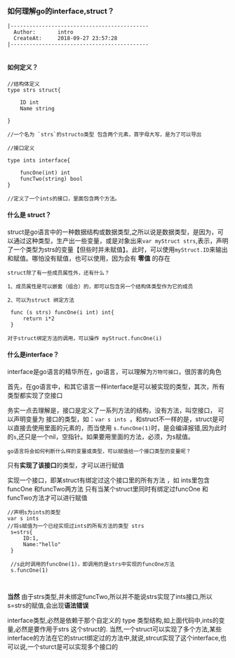 ### 如何理解go的interface,struct？

```
|--------------------------------------------
  Author:       intro                        
  CreateAt:     2018-09-27 23:57:28          
|--------------------------------------------
  
```

#### 如何定义？

 ```
 //结构体定义
 type strs struct{
 
     ID int
     Name string
     
 }
 
 //一个名为 `strs`的structo类型 包含两个元素，首字母大写，是为了可以导出
 
 ```
 ```
 //接口定义
 
 type ints interface{
 
     funcOne(int) int
     funcTwo(string) bool
 }
 
 //定义了一个ints的接口，里面包含两个方法。
 ```

 #### 什么是 struct？
 
 struct是go语言中的一种数据结构或数据类型,之所以说是数据类型，是因为，可以通过这种类型，生产出一些变量，或是对象出来`var myStruct strs`,表示，声明了一个类型为strs的变量【但些时并未赋值】。此时，可以使用`myStruct.ID`来输出和赋值。哪怕没有赋值，也可以使用，因为会有 **零值** 的存在
 
    struct除了有一些成员属性外，还有什么？
    
    1、成员属性是可以嵌套（组合）的，即可以包含另一个结构体类型作为它的成员
    
    2、可以为struct 绑定方法
    
     func (s strs) funcOne(i int) int{
         return i*2
     }
     
    对于struct绑定方法的调用，可以操作 myStruct.funcOne(i)
#### 什么是interface？

  interface是go语言的精华所在，go语言，可以理解为` 万物可接口 `，很厉害的角色
  
  首先，在go语言中，和其它语言一样interface是可以被实现的类型，其次，所有类型都实现了空接口
  
  务实一点去理解是，接口是定义了一系列方法的结构，没有方法，叫空接口， 可以声明变量为 接口的类型，如：`var s ints `，和struct不一样的是，struct是可以直接去使用里面的元素的，而当使用 `s.funcOne(1)`时，是会编译报错,因为此时的`s`,还只是一个nil，空指针。如果要用里面的方法，必须，为s赋值。
  
    go语言将会如何判断什么样的变量或类型，可以赋值给一个接口类型的变量呢？
    
只有**实现了该接口**的类型，才可以进行赋值

实现一个接口，即某struct有绑定过这个接口里的所有方法 ，如 ints里包含 funcOne 和funcTwo两方法
只有当某个struct里同时有绑定过funcOne 和funcTwo方法才可以进行赋值
```
//声明s为ints的类型
var s ints
//将s赋值为一个已经实现过ints的所有方法的类型 strs
 s=strs{
     ID:1,
     Name:"hello"
 }
 
 //s此时调用的funcOne(1)，即调用的是strs中实现的funcOne方法
 s.funcOne(1)
 
 
```
**当然** 由于strs类型,并未绑定funcTwo,所以并不能说strs实现了ints接口,所以s=strs的赋值,会出现**语法错误**

interface类型,必然是依赖于那个自定义的 type 类型结构,如上面代码中,ints的变量,必然是要作用于strs 这个struct的.
当然,一个struct可以实现了多个方法,某些interface的方法在它的struct绑定过的方法中,就说,strcut实现了这个interface,也可以说,一个sturct是可以实现多个接口的
